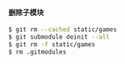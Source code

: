 

#### 删除子模块

```bash
$ git rm --cached static/games
$ git submodule deinit --all
$ git rm -f static/games
$ rm .gitmodules
```